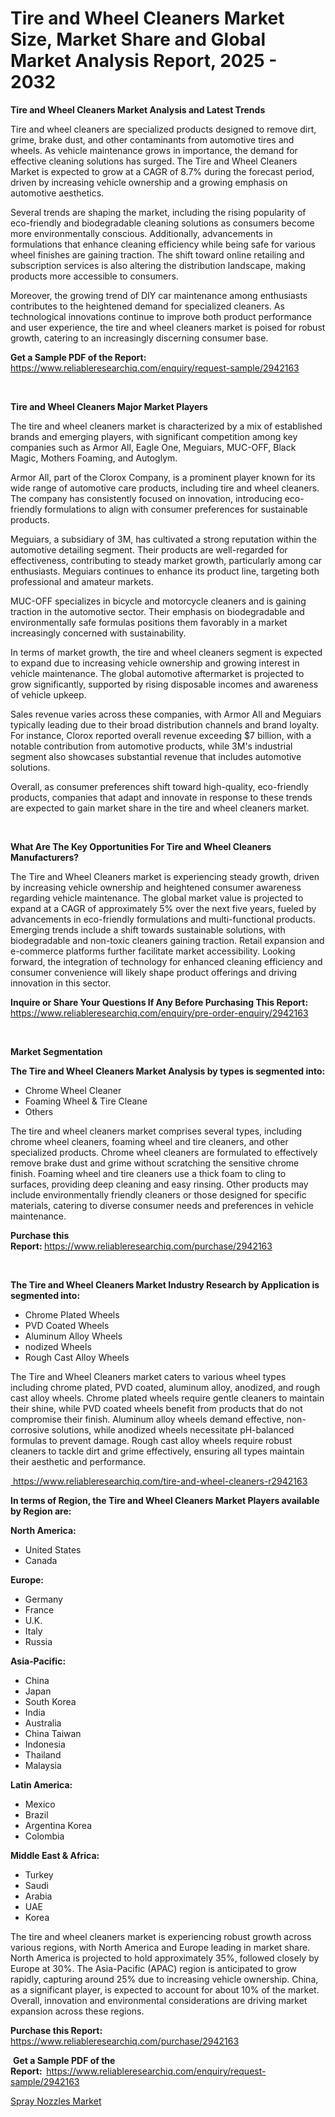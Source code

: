 <p><h1>Tire and Wheel Cleaners Market Size, Market Share and Global Market Analysis Report, 2025 - 2032</h1></p><p><strong>Tire and Wheel Cleaners Market Analysis and Latest Trends</strong></p>
<p><p>Tire and wheel cleaners are specialized products designed to remove dirt, grime, brake dust, and other contaminants from automotive tires and wheels. As vehicle maintenance grows in importance, the demand for effective cleaning solutions has surged. The Tire and Wheel Cleaners Market is expected to grow at a CAGR of 8.7% during the forecast period, driven by increasing vehicle ownership and a growing emphasis on automotive aesthetics.</p><p>Several trends are shaping the market, including the rising popularity of eco-friendly and biodegradable cleaning solutions as consumers become more environmentally conscious. Additionally, advancements in formulations that enhance cleaning efficiency while being safe for various wheel finishes are gaining traction. The shift toward online retailing and subscription services is also altering the distribution landscape, making products more accessible to consumers.</p><p>Moreover, the growing trend of DIY car maintenance among enthusiasts contributes to the heightened demand for specialized cleaners. As technological innovations continue to improve both product performance and user experience, the tire and wheel cleaners market is poised for robust growth, catering to an increasingly discerning consumer base.</p></p>
<p><strong>Get a Sample PDF of the Report:&nbsp;</strong> <a href="https://www.reliableresearchiq.com/enquiry/request-sample/2942163?utm_campaign=3282&utm_medium=2&utm_source=Github&utm_content=ia&utm_term=15032025&utm_id=tire-and-wheel-cleaners">https://www.reliableresearchiq.com/enquiry/request-sample/2942163</a></p>
<p>&nbsp;</p>
<p><strong>Tire and Wheel Cleaners Major Market Players</strong></p>
<p><p>The tire and wheel cleaners market is characterized by a mix of established brands and emerging players, with significant competition among key companies such as Armor All, Eagle One, Meguiars, MUC-OFF, Black Magic, Mothers Foaming, and Autoglym. </p><p>Armor All, part of the Clorox Company, is a prominent player known for its wide range of automotive care products, including tire and wheel cleaners. The company has consistently focused on innovation, introducing eco-friendly formulations to align with consumer preferences for sustainable products. </p><p>Meguiars, a subsidiary of 3M, has cultivated a strong reputation within the automotive detailing segment. Their products are well-regarded for effectiveness, contributing to steady market growth, particularly among car enthusiasts. Meguiars continues to enhance its product line, targeting both professional and amateur markets.</p><p>MUC-OFF specializes in bicycle and motorcycle cleaners and is gaining traction in the automotive sector. Their emphasis on biodegradable and environmentally safe formulas positions them favorably in a market increasingly concerned with sustainability.</p><p>In terms of market growth, the tire and wheel cleaners segment is expected to expand due to increasing vehicle ownership and growing interest in vehicle maintenance. The global automotive aftermarket is projected to grow significantly, supported by rising disposable incomes and awareness of vehicle upkeep.</p><p>Sales revenue varies across these companies, with Armor All and Meguiars typically leading due to their broad distribution channels and brand loyalty. For instance, Clorox reported overall revenue exceeding $7 billion, with a notable contribution from automotive products, while 3M's industrial segment also showcases substantial revenue that includes automotive solutions.</p><p>Overall, as consumer preferences shift toward high-quality, eco-friendly products, companies that adapt and innovate in response to these trends are expected to gain market share in the tire and wheel cleaners market.</p></p>
<p>&nbsp;</p>
<p><strong>What Are The Key Opportunities For Tire and Wheel Cleaners Manufacturers?</strong></p>
<p><p>The Tire and Wheel Cleaners market is experiencing steady growth, driven by increasing vehicle ownership and heightened consumer awareness regarding vehicle maintenance. The global market value is projected to expand at a CAGR of approximately 5% over the next five years, fueled by advancements in eco-friendly formulations and multi-functional products. Emerging trends include a shift towards sustainable solutions, with biodegradable and non-toxic cleaners gaining traction. Retail expansion and e-commerce platforms further facilitate market accessibility. Looking forward, the integration of technology for enhanced cleaning efficiency and consumer convenience will likely shape product offerings and driving innovation in this sector.</p></p>
<p><strong>Inquire or Share Your Questions If Any Before Purchasing This Report:</strong> <a href="https://www.reliableresearchiq.com/enquiry/pre-order-enquiry/2942163?utm_campaign=3282&utm_medium=2&utm_source=Github&utm_content=ia&utm_term=15032025&utm_id=tire-and-wheel-cleaners">https://www.reliableresearchiq.com/enquiry/pre-order-enquiry/2942163</a></p>
<p>&nbsp;</p>
<p><strong>Market Segmentation</strong></p>
<p><strong>The Tire and Wheel Cleaners Market Analysis by types is segmented into:</strong></p>
<p><ul><li>Chrome Wheel Cleaner</li><li>Foaming Wheel & Tire Cleane</li><li>Others</li></ul></p>
<p><p>The tire and wheel cleaners market comprises several types, including chrome wheel cleaners, foaming wheel and tire cleaners, and other specialized products. Chrome wheel cleaners are formulated to effectively remove brake dust and grime without scratching the sensitive chrome finish. Foaming wheel and tire cleaners use a thick foam to cling to surfaces, providing deep cleaning and easy rinsing. Other products may include environmentally friendly cleaners or those designed for specific materials, catering to diverse consumer needs and preferences in vehicle maintenance.</p></p>
<p><strong>Purchase this Report:&nbsp;</strong><a href="https://www.reliableresearchiq.com/purchase/2942163?utm_campaign=3282&utm_medium=2&utm_source=Github&utm_content=ia&utm_term=15032025&utm_id=tire-and-wheel-cleaners">https://www.reliableresearchiq.com/purchase/2942163</a></p>
<p>&nbsp;</p>
<p><strong>The Tire and Wheel Cleaners Market Industry Research by Application is segmented into:</strong></p>
<p><ul><li>Chrome Plated Wheels</li><li>PVD Coated Wheels</li><li>Aluminum Alloy Wheels</li><li>nodized Wheels</li><li>Rough Cast Alloy Wheels</li></ul></p>
<p><p>The Tire and Wheel Cleaners market caters to various wheel types including chrome plated, PVD coated, aluminum alloy, anodized, and rough cast alloy wheels. Chrome plated wheels require gentle cleaners to maintain their shine, while PVD coated wheels benefit from products that do not compromise their finish. Aluminum alloy wheels demand effective, non-corrosive solutions, while anodized wheels necessitate pH-balanced formulas to prevent damage. Rough cast alloy wheels require robust cleaners to tackle dirt and grime effectively, ensuring all types maintain their aesthetic and performance.</p></p>
<p><a href="https://www.reliableresearchiq.com/tire-and-wheel-cleaners-r2942163?utm_campaign=3282&utm_medium=2&utm_source=Github&utm_content=ia&utm_term=15032025&utm_id=tire-and-wheel-cleaners">&nbsp;https://www.reliableresearchiq.com/tire-and-wheel-cleaners-r2942163</a></p>
<p><strong>In terms of Region, the Tire and Wheel Cleaners Market Players available by Region are:</strong></p>
<p>
    <p> <strong> North America: </strong>
        <ul>
            <li>United States</li>
            <li>Canada</li>
        </ul>
        </p> 
    <p> <strong> Europe: </strong>
        <ul>
            <li>Germany</li>
            <li>France</li>
            <li>U.K.</li>
            <li>Italy</li>
            <li>Russia</li>
        </ul>
        </p> 
    <p> <strong> Asia-Pacific: </strong>
        <ul>
            <li>China</li>
            <li>Japan</li>
            <li>South Korea</li>
            <li>India</li>
            <li>Australia</li>
            <li>China Taiwan</li>
            <li>Indonesia</li>
            <li>Thailand</li>
            <li>Malaysia</li>
        </ul>
        </p> 
    <p> <strong> Latin America: </strong>
        <ul>
            <li>Mexico</li>
            <li>Brazil</li>
            <li>Argentina Korea</li>
            <li>Colombia</li>
        </ul>
        </p> 
    <p> <strong> Middle East & Africa: </strong>
        <ul>
            <li>Turkey</li>
            <li>Saudi</li>
            <li>Arabia</li>
            <li>UAE</li>
            <li>Korea</li>
        </ul>
    </p>
    </p>
<p><p>The tire and wheel cleaners market is experiencing robust growth across various regions, with North America and Europe leading in market share. North America is projected to hold approximately 35%, followed closely by Europe at 30%. The Asia-Pacific (APAC) region is anticipated to grow rapidly, capturing around 25% due to increasing vehicle ownership. China, as a significant player, is expected to account for about 10% of the market. Overall, innovation and environmental considerations are driving market expansion across these regions.</p></p>
<p><strong>Purchase this Report: </strong><a href="https://www.reliableresearchiq.com/purchase/2942163?utm_campaign=3282&utm_medium=2&utm_source=Github&utm_content=ia&utm_term=15032025&utm_id=tire-and-wheel-cleaners">https://www.reliableresearchiq.com/purchase/2942163</a></p>
<p>&nbsp;<strong>Get a Sample PDF of the Report:&nbsp;&nbsp;</strong><a href="https://www.reliableresearchiq.com/enquiry/request-sample/2942163?utm_campaign=3282&utm_medium=2&utm_source=Github&utm_content=ia&utm_term=15032025&utm_id=tire-and-wheel-cleaners">https://www.reliableresearchiq.com/enquiry/request-sample/2942163</a></p>
<p><strong></strong></p>
<p><p><a href="https://github.com/vassihucz/Market-Research-Report-List-1/blob/main/spray-nozzles-market.md?utm_campaign=3282&utm_medium=2&utm_source=Github&utm_content=ia&utm_term=15032025&utm_id=tire-and-wheel-cleaners">Spray Nozzles Market</a></p></p>